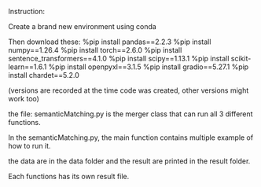 Instruction:

Create a brand new environment using conda

Then download these:
%pip install pandas==2.2.3
%pip install numpy==1.26.4
%pip install torch==2.6.0
%pip install sentence_transformers==4.1.0
%pip install scipy==1.13.1
%pip install scikit-learn==1.6.1
%pip install openpyxl==3.1.5
%pip install gradio==5.27.1
%pip install chardet==5.2.0

(versions are recorded at the time code was created, other versions might work too) 

the file: semanticMatching.py is the merger class that can run all 3 different functions.

In the semanticMatching.py, the main function contains multiple example of how to run it.

the data are in the data folder and the result are printed in the result folder.

Each functions has its own result file.
